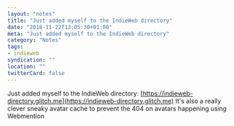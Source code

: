 ```yaml
---
layout: "notes"
title: "Just added myself to the IndieWeb directory"
date: "2018-11-22T13:05:30+01:00"
meta: "Just added myself to the IndieWeb directory"
category: "Notes"
tags:
- indieweb
syndication: ""
location: ""
twitterCard: false
---
```

Just added myself to the IndieWeb directory: [https://indieweb-directory.glitch.me](https://indieweb-directory.glitch.me)
It's also a really clever sneaky avatar cache to prevent the 404 on avatars happening using Webmention
